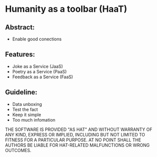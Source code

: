 # Humanity as a toolbar (HaaT) 

## Abstract:

 - Enable good conections

## Features:

 - Joke as a Service (JaaS)
 - Poetry as a Service (PaaS)
 - Feedback as a Service (FaaS)

## Guideline:

 - Data unboxing
 - Test the fact
 - Keep it simple
 - Too much infomation





THE SOFTWARE IS PROVIDED "AS HAT" AND WITHOUT WARRANTY 
OF ANY KIND, EXPRESS OR IMPLIED, INCLUDING BUT NOT LIMITED TO FITNESS FOR A PARTICULAR PURPOSE. AT NO POINT SHALL THE AUTHORS BE LIABLE FOR HAT-RELATED MALFUNCTIONS OR WRONG OUTCOMES.
